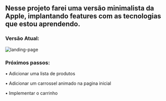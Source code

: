 ## Nesse projeto farei uma versão minimalista da Apple, implantando features com as tecnologias que estou aprendendo.


### Versão Atual:

<img src="https://scontent-gru2-1.xx.fbcdn.net/v/t1.0-9/71372196_1965571566879013_779906494052171776_o.jpg?_nc_cat=103&_nc_oc=AQmYYyXlGtX6l7u4adHDT4inQM6F416aLWf1PGlkNHEv7qwRLoGw5BlJDGL3idNh4QM&_nc_ht=scontent-gru2-1.xx&oh=232905681728f2d5a2524ecf93f6f845&oe=5E336041" alt="landing-page">

### Próximos passos:

• Adicionar uma lista de produtos

• Adicionar um carrossel animado na pagina inicial

• Implementar o carrinho
